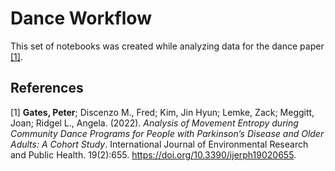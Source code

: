 # Dance Workflow

This set of notebooks was created while analyzing data for the dance paper [[1]](#1).

## References
<a id="1">[1]</a> 
__Gates, Peter__; Discenzo M., Fred; Kim, Jin Hyun; Lemke, Zack; Meggitt, Joan; Ridgel L., Angela. (2022). _Analysis of Movement Entropy during Community Dance Programs for People with Parkinson’s Disease and Older Adults: A Cohort Study_. International Journal of Environmental Research and Public Health. 19(2):655. https://doi.org/10.3390/ijerph19020655.
